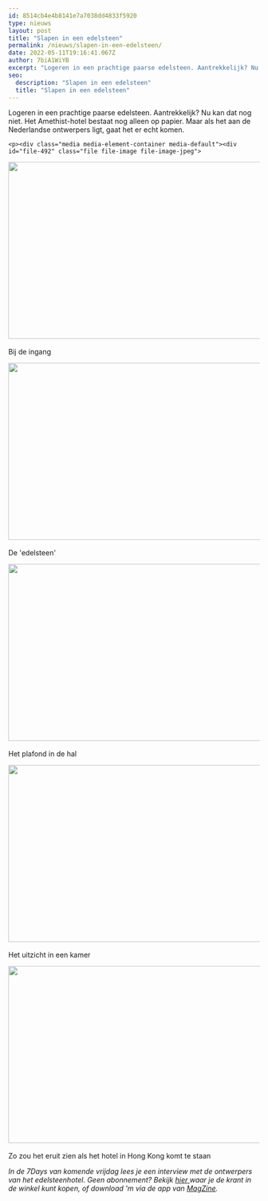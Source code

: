 ```yaml
---
id: 8514cb4e4b8141e7a7038dd4833f5920
type: nieuws
layout: post
title: "Slapen in een edelsteen"
permalink: /nieuws/slapen-in-een-edelsteen/
date: 2022-05-11T19:16:41.067Z
author: 7biA1WiYB
excerpt: "Logeren in een prachtige paarse edelsteen. Aantrekkelijk? Nu kan dat nog niet. Het Amethist-hotel bestaat nog alleen op papier. Maar als het aan de Nederlandse ontwerpers ligt, gaat het er echt komen.  "
seo:
  description: "Slapen in een edelsteen"
  title: "Slapen in een edelsteen"
---
```

Logeren in een prachtige paarse edelsteen. Aantrekkelijk? Nu kan dat nog niet. Het Amethist-hotel bestaat nog alleen op papier. Maar als het aan de Nederlandse ontwerpers ligt, gaat het er echt komen.  

    <p><div class="media media-element-container media-default"><div id="file-492" class="file file-image file-image-jpeg">

        
  
  <div class="content">
    <img height="354" width="560" class="media-element file-default" src="https://7dagen.netlify.app/sites/default/files/62.jpg" alt="">  </div>

  
</div>
</div><br>Bij de ingang
<p><div class="media media-element-container media-default"><div id="file-493" class="file file-image file-image-jpeg">

        
  
  <div class="content">
    <img height="354" width="560" class="media-element file-default" src="https://7dagen.netlify.app/sites/default/files/63.jpg" alt="">  </div>

  
</div>
</div><br>De 'edelsteen' 
<p><div class="media media-element-container media-default"><div id="file-494" class="file file-image file-image-jpeg">

        
  
  <div class="content">
    <img height="354" width="560" class="media-element file-default" src="https://7dagen.netlify.app/sites/default/files/64.jpg" alt="">  </div>

  
</div>
</div><br>Het plafond in de hal
<p><div class="media media-element-container media-default"><div id="file-495" class="file file-image file-image-jpeg">

        
  
  <div class="content">
    <img height="354" width="560" class="media-element file-default" src="https://7dagen.netlify.app/sites/default/files/65.jpg" alt="">  </div>

  
</div>
</div><br>Het uitzicht in een kamer
<p><div class="media media-element-container media-default"><div id="file-496" class="file file-image file-image-jpeg">

        
  
  <div class="content">
    <img height="354" width="560" class="media-element file-default" src="https://7dagen.netlify.app/sites/default/files/66.jpg" alt="">  </div>

  
</div>
</div><br>Zo zou het eruit zien als het hotel in Hong Kong komt te staan
<p><em>In de 7Days van komende vrijdag lees je een interview met de ontwerpers van het edelsteenhotel. Geen abonnement? Bekijk <a href="https://7dagen.netlify.app/verkoop">hier </a>waar je de krant in de winkel kunt kopen, of download 'm via de app van <a href="http://www.magzine.nu/">MagZine</a>.</em></p>  
